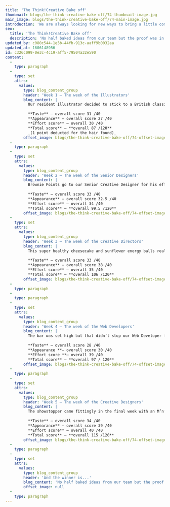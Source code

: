 ```yaml
---
title: 'The Think!Creative Bake off'
thumbnail: blogs/the-think-creative-bake-off/74-thumbnail-image.jpg
main_image: blogs/the-think-creative-bake-off/74-main-image.jpg
introduction: 'We are always looking for new ways to bring a little competition into the studio and we all love a treat with our brews so we thought we should have our cake and eat it too. With the new trailer for The Great British bake off being produced and released by Parabello studios, Blink Ink and Channel 4 we couldn’t resist baking up the idea of a Think!Creative team BakeOff in the run up to the new series starting.'
seo:
  title: 'The Think!Creative Bake off'
  description: 'No half baked ideas from our team but the proof was in the pudding and our Creative Designer Natalie came out on top with her M’n’M and almond pouring cake with salted caramel cake pops. The icing on the cake for us all was enjoying the great efforts each designer made every week for the team.'
updated_by: c080c544-1e5b-44fb-913c-aaff9b0032aa
updated_at: 1606148956
id: c326c099-0e3c-4c19-aff5-79504a32e590
content:
  -
    type: paragraph
  -
    type: set
    attrs:
      values:
        type: blog_content_group
        header: 'Week 1 – The week of the Illustrators'
        blog_content: |
          Our resident Illustrator decided to stick to a British classic to kick of our Think!Bake off in the studio with his sticky toffee pudding.
          
          **Taste** – overall score 31 /40          
          **Appearance** – overall score 27 /40          
          **Effort score** – overall 30 /40
          **Total score** – **overall 87 /120**
          _(1 point deducted for the hair found)_
        offset_image: blogs/the-think-creative-bake-off/74-offset-image1.jpg
  -
    type: paragraph
  -
    type: set
    attrs:
      values:
        type: blog_content_group
        header: 'Week 2 – The week of the Senior Designers'
        blog_content: |
          Brownie Points go to our Senior Creative Designer for his efforts, the offer of a brew really won over the team when it came to scoring.
          
          **Taste** – overall score 33 /40
          **Appearance** – overall score 32.5 /40
          **Effort score** – overall 34 /40
          **Total score** – **overall 99.5 /120**
        offset_image: blogs/the-think-creative-bake-off/74-offset-image2.jpg
  -
    type: set
    attrs:
      values:
        type: blog_content_group
        header: 'Week 3 – The week of the Creative Directors'
        blog_content: |
          This super healthy cheesecake and sunflower energy balls really brightened up the studio not forgetting the additional on-brand napkins, however with no baking taken place we did question whether it was allowed, but you try saying no to the boss! Bravo-cado!
          
          **Taste** – overall score 33 /40         
          **Appearance** – overall score 38 /40           
          **Effort score** – overall 35 /40
          **Total score** – **overall 106 /120**
        offset_image: blogs/the-think-creative-bake-off/74-offset-image3.jpg
  -
    type: paragraph
  -
    type: paragraph
  -
    type: set
    attrs:
      values:
        type: blog_content_group
        header: 'Week 4 – The week of the Web Developers'
        blog_content: |
          The bar was set high but that didn’t stop our Web Developer from creating an amazing rainbow coloured layer cake with a pot of tea waiting at the end!
          
          **Taste** – overall score 28 /40
          **Appearance **– overall score 30 /40
          **Effort score **– overall 39 /40
          **Total score** – **overall 97 / 120**
        offset_image: blogs/the-think-creative-bake-off/74-offset-image4.jpg
  -
    type: paragraph
  -
    type: set
    attrs:
      values:
        type: blog_content_group
        header: 'Week 5 – The week of the Creative Designers'
        blog_content: |
          The showstopper came fittingly in the final week with an M’n’M antigravity pouring almond cake and salted caramel cake pops, complete with on-brand yellow icing from our Creative Designer.
          
          **Taste** – overall score 34 /40 
          **Appearance** – overall score 39 /40 
          **Effort score** – overall 40 /40
          **Total score** – **overall 115 /120**
        offset_image: blogs/the-think-creative-bake-off/74-offset-image5.jpg
  -
    type: paragraph
  -
    type: set
    attrs:
      values:
        type: blog_content_group
        header: 'And the winner is...'
        blog_content: 'No half baked ideas from our team but the proof was in the pudding and our Creative Designer Natalie came out on top with her M’n’M and almond pouring cake with salted caramel cake pops. The icing on the cake for us all was enjoying the great efforts each designer made every week for the team.'
        offset_image: null
  -
    type: paragraph
---
```

